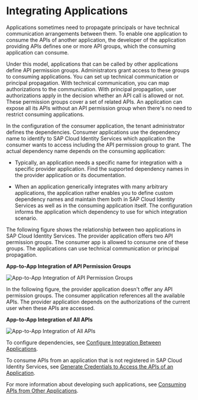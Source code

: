 <!-- loio9ea0024383de4726b6a4aae471eb1039 -->

# Integrating Applications

Applications sometimes need to propagate principals or have technical communication arrangements between them. To enable one application to consume the APIs of another application, the developer of the application providing APIs defines one or more API groups, which the consuming application can consume.

Under this model, applications that can be called by other applications define API permission groups. Administrators grant access to these groups to consuming applications. You can set up technical communication or principal propagation. With technical communication, you can map authorizations to the communication. With principal propagation, user authorizations apply in the decision whether an API call is allowed or not. These permission groups cover a set of related APIs. An application can expose all its APIs without an API permission group when there's no need to restrict consuming applications.

In the configuration of the consumer application, the tenant administrator defines the dependencies. Consumer applications use the dependency name to identify to SAP Cloud Identity Services which application the consumer wants to access including the API permission group to grant. The actual dependency name depends on the consuming application:

-   Typically, an application needs a specific name for integration with a specific provider application. Find the supported dependency names in the provider application or its documentation.

-   When an application generically integrates with many arbitrary applications, the application rather enables you to define custom dependency names and maintain them both in SAP Cloud Identity Services as well as in the consuming application itself. The configuration informs the application which dependency to use for which integration scenario.


The following figure shows the relationship between two applications in SAP Cloud Identity Services. The provider application offers two API permission groups. The consumer app is allowed to consume one of these groups. The applications can use technical communication or principal propagation.

  
  
**App-to-App Integration of API Permission Groups**

![](images/App2App_Logical_Model_951e1a7.png "App-to-App Integration of API Permission Groups")

In the following figure, the provider application doesn't offer any API permission groups. The consumer application references all the available APIs. The provider application depends on the authorizations of the current user when these APIs are accessed.

  
  
**App-to-App Integration of All APIs**

![](images/App2App_All_APIs_66a960b.png "App-to-App Integration of All APIs")

To configure dependencies, see [Configure Integration Between Applications](configure-integration-between-applications-9ad7e80.md).

To consume APIs from an application that is not registered in SAP Cloud Identity Services, see [Generate Credentials to Access the APIs of an Application](generate-credentials-to-access-the-apis-of-an-application-e595341.md).

For more information about developing such applications, see [Consuming APIs from Other Applications](../Development/consuming-apis-from-other-applications-29e204d.md).

